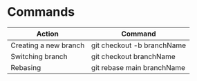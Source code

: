 # Commands

| Action                | Command                    |
| --------------------- | -------------------------- |
| Creating a new branch | git checkout -b branchName |
| Switching branch      | git checkout branchName    |
| Rebasing              | git rebase main branchName |

